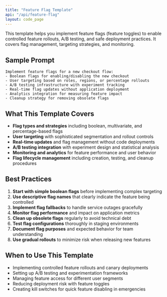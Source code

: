 ```yaml
---
title: "Feature Flag Template"
api: "/api/feature-flag"
layout: code_page
---
```


This template helps you implement feature flags (feature toggles) to enable controlled feature rollouts, A/B testing, and safe deployment practices. It covers flag management, targeting strategies, and monitoring.

## Sample Prompt

```
Implement feature flags for a new checkout flow:
- Boolean flags for enabling/disabling the new checkout
- User targeting based on roles, regions, or percentage rollouts
- A/B testing infrastructure with experiment tracking
- Real-time flag updates without application deployment
- Analytics integration for measuring feature impact
- Cleanup strategy for removing obsolete flags
```

## What This Template Covers

- **Flag types and strategies** including boolean, multivariate, and percentage-based flags
- **User targeting** with sophisticated segmentation and rollout controls
- **Real-time updates** and flag management without code deployments
- **A/B testing integration** with experiment design and statistical analysis
- **Monitoring and analytics** for feature performance and user behavior
- **Flag lifecycle management** including creation, testing, and cleanup procedures

## Best Practices

1. **Start with simple boolean flags** before implementing complex targeting
2. **Use descriptive flag names** that clearly indicate the feature being controlled
3. **Implement flag fallbacks** to handle service outages gracefully
4. **Monitor flag performance** and impact on application metrics
5. **Clean up obsolete flags** regularly to avoid technical debt
6. **Test flag configurations** thoroughly in staging environments
7. **Document flag purposes** and expected behavior for team understanding
8. **Use gradual rollouts** to minimize risk when releasing new features

## When to Use This Template

- Implementing controlled feature rollouts and canary deployments
- Setting up A/B testing and experimentation frameworks
- Managing feature access for different user segments
- Reducing deployment risk with feature toggles
- Creating kill switches for quick feature disabling in emergencies
